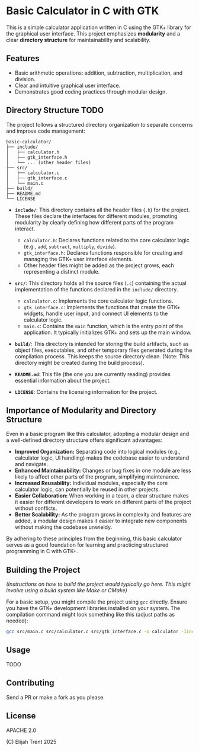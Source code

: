 # Basic Calculator in C with GTK

This is a simple calculator application written in C using the GTK+ library for the graphical user interface. This project emphasizes **modularity** and a clear **directory structure** for maintainability and scalability.

## Features

* Basic arithmetic operations: addition, subtraction, multiplication, and division.
* Clear and intuitive graphical user interface.
* Demonstrates good coding practices through modular design.

## Directory Structure TODO

The project follows a structured directory organization to separate concerns and improve code management:

```
basic-calculator/
├── include/
│   ├── calculator.h
│   ├── gtk_interface.h
│   └── ... (other header files)
├── src/
│   ├── calculator.c
│   ├── gtk_interface.c
│   └── main.c
├── build/
├── README.md
└── LICENSE
```

* **`include/`**: This directory contains all the header files (`.h`) for the project. These files declare the interfaces for different modules, promoting modularity by clearly defining how different parts of the program interact.
    * `calculator.h`: Declares functions related to the core calculator logic (e.g., `add`, `subtract`, `multiply`, `divide`).
    * `gtk_interface.h`: Declares functions responsible for creating and managing the GTK+ user interface elements.
    * Other header files might be added as the project grows, each representing a distinct module.

* **`src/`**: This directory holds all the source files (`.c`) containing the actual implementation of the functions declared in the `include/` directory.
    * `calculator.c`: Implements the core calculator logic functions.
    * `gtk_interface.c`: Implements the functions that create the GTK+ widgets, handle user input, and connect UI elements to the calculator logic.
    * `main.c`: Contains the `main` function, which is the entry point of the application. It typically initializes GTK+ and sets up the main window.

* **`build/`**: This directory is intended for storing the build artifacts, such as object files, executables, and other temporary files generated during the compilation process. This keeps the source directory clean. (Note: This directory might be created during the build process).

* **`README.md`**: This file (the one you are currently reading) provides essential information about the project.

* **`LICENSE`**: Contains the licensing information for the project.

## Importance of Modularity and Directory Structure

Even in a basic program like this calculator, adopting a modular design and a well-defined directory structure offers significant advantages:

* **Improved Organization:** Separating code into logical modules (e.g., calculator logic, UI handling) makes the codebase easier to understand and navigate.
* **Enhanced Maintainability:** Changes or bug fixes in one module are less likely to affect other parts of the program, simplifying maintenance.
* **Increased Reusability:** Individual modules, especially the core calculator logic, can potentially be reused in other projects.
* **Easier Collaboration:** When working in a team, a clear structure makes it easier for different developers to work on different parts of the project without conflicts.
* **Better Scalability:** As the program grows in complexity and features are added, a modular design makes it easier to integrate new components without making the codebase unwieldy.

By adhering to these principles from the beginning, this basic calculator serves as a good foundation for learning and practicing structured programming in C with GTK+.

## Building the Project

*(Instructions on how to build the project would typically go here. This might involve using a build system like Make or CMake)*

For a basic setup, you might compile the project using `gcc` directly. Ensure you have the GTK+ development libraries installed on your system. The compilation command might look something like this (adjust paths as needed):

```bash
gcc src/main.c src/calculator.c src/gtk_interface.c -o calculator -Iinclude `pkg-config --cflags gtk+-3.0` `pkg-config --libs gtk+-3.0`
```

## Usage

TODO

## Contributing

Send a PR or make a fork as you please.

## License

APACHE 2.0

(C) Elijah Trent 2025
```
